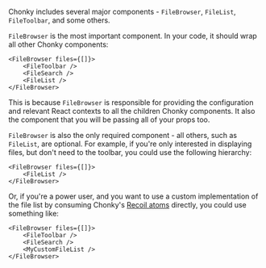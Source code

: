 Chonky includes several major components - `FileBrowser`, `FileList`, `FileToolbar`,
and some others.

`FileBrowser` is the most important component. In your code, it should wrap
all other Chonky components:

```tsx
<FileBrowser files={[]}>
    <FileToolbar />
    <FileSearch />
    <FileList />
</FileBrowser>
```

This is because `FileBrowser` is responsible for providing the configuration and
relevant React contexts to all the children Chonky components. It also the component
that you will be passing all of your props too.

`FileBrowser` is also the only required component - all others, such as `FileList`,
are optional. For example, if you're only interested in displaying files, but don't
need to the toolbar, you could use the following hierarchy:

```tsx
<FileBrowser files={[]}>
    <FileList />
</FileBrowser>
```

Or, if you're a power user, and you want to use a custom implementation of the file
list by consuming Chonky's [Recoil atoms](https://recoiljs.org/) directly, you could
use something like:

```tsx
<FileBrowser files={[]}>
    <FileToolbar />
    <FileSearch />
    <MyCustomFileList />
</FileBrowser>
```
